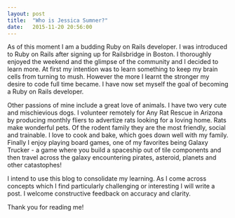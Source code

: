 ```yaml
---
layout: post
title:  "Who is Jessica Sumner?"
date:   2015-11-20 20:56:00
---
```


As of this moment I am a budding Ruby on Rails developer. I was introduced to Ruby on Rails after signing up for Railsbridge in Boston. I thoroughly enjoyed the weekend and the glimpse of the community and I decided to learn more. At first my intention was to learn something to keep my brain cells from turning to mush. However the more I learnt the stronger my desire to code full time became. I have now set myself the goal of becoming a Ruby on Rails developer.

Other passions of mine include a great love of animals. I have two very cute and mischievious dogs. I volunteer remotely for Any Rat Rescue in Arizona by producing monthly fliers to advertize rats looking for a loving home. Rats make wonderful pets. Of the rodent family they are the most friendly, social and trainable. I love to cook and bake, which goes down well with my family. Finally I enjoy playing board games, one of my favorites being Galaxy Trucker - a game where you build a spaceship out of tile components and then travel across the galaxy encountering pirates, asteroid, planets and other catastophes!

I intend to use this blog to consolidate my learning. As I come across concepts which I find particularly challenging or interesting I will write a post. I welcome constructive feedback on accuracy and clarity.

Thank you for reading me!
